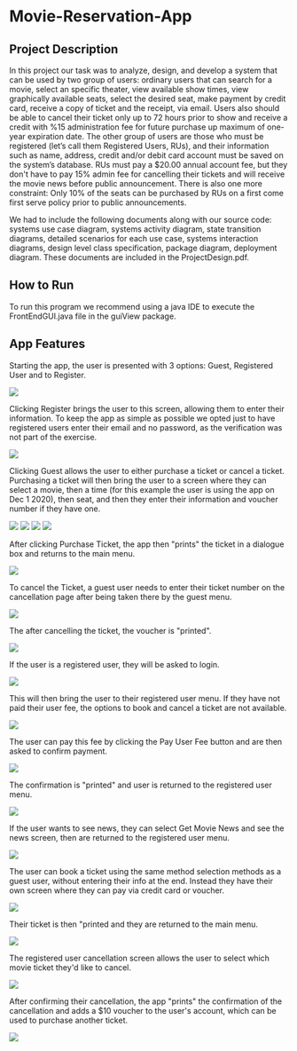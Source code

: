 # Movie-Reservation-App

## Project Description

In this project our task was to analyze, design, and develop a system that can be used by two group of users: ordinary users that can search for a movie, select an specific theater, view available show times, view graphically available seats, select the desired seat, make payment by credit card, receive a copy of ticket and the receipt, via email. Users also should be able to cancel their ticket only up to 72 hours prior to show and receive a credit with %15 administration fee for future purchase up maximum of one-year expiration date. The other group of users are those who must be registered (let’s call them Registered Users, RUs), and their information such as name, address, credit and/or debit card account must be saved on the system’s database. RUs must pay a $20.00 annual account fee, but they don't have to pay 15% admin fee for cancelling their tickets and will receive the movie news before public announcement. There is also one more constraint: Only 10% of the seats can be purchased by RUs on a first come first serve policy prior to public announcements.

We had to include the following documents along with our source code: systems use case diagram, systems activity diagram, state transition diagrams, detailed scenarios for each use case, systems interaction diagrams, design level class specification, package diagram, deployment diagram. These documents are included in the ProjectDesign.pdf.

## How to Run

To run this program we recommend using a java IDE to execute the FrontEndGUI.java file in the guiView package.

## App Features

Starting the app, the user is presented with 3 options: Guest, Registered User and to Register.

![](screenshots/1.png)

Clicking Register brings the user to this screen, allowing them to enter their information. To keep the app as simple as possible we opted just to have registered users enter their email and no password, as the verification was not part of the exercise.

![](screenshots/2.png)

Clicking Guest allows the user to either purchase a ticket or cancel a ticket. Purchasing a ticket will then bring the user to a screen where they can select a movie, then a time (for this example the user is using the app on Dec 1 2020), then seat, and then they enter their information and voucher number if they have one.

![](screenshots/3.png)
![](screenshots/4.png)
![](screenshots/5.png)
![](screenshots/6.png)

After clicking Purchase Ticket, the app then "prints" the ticket in a dialogue box and returns to the main menu.

![](screenshots/7.png)

To cancel the Ticket, a guest user needs to enter their ticket number on the cancellation page after being taken there by the guest menu.

![](screenshots/8.png)

The after cancelling the ticket, the voucher is "printed".

![](screenshots/9.png)

If the user is a registered user, they will be asked to login.

![](screenshots/10.png)

This will then bring the user to their registered user menu. If they have not paid their user fee, the options to book and cancel a ticket are not available.

![](screenshots/11.png)

The user can pay this fee by clicking the Pay User Fee button and are then asked to confirm payment.

![](screenshots/12.png)

The confirmation is "printed" and user is returned to the registered user menu.

![](screenshots/13.png)

If the user wants to see news, they can select Get Movie News and see the news screen, then are returned to the registered user menu.

![](screenshots/14.png)

The user can book a ticket using the same method selection methods as a guest user, without entering their info at the end. Instead they have their own screen where they can pay via credit card or voucher.

![](screenshots/15.png)

Their ticket is then "printed and they are returned to the main menu.

![](screenshots/16.png)

The registered user cancellation screen allows the user to select which movie ticket they'd like to cancel.

![](screenshots/17.png)

After confirming their cancellation, the app "prints" the confirmation of the cancellation and adds a $10 voucher to the user's account, which can be used to purchase another ticket.

![](screenshots/18.png)